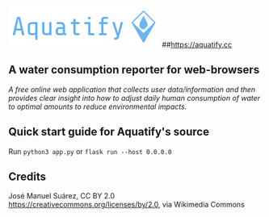 ![](logos/right-side-icon-text.png)
##https://aquatify.cc

## A water consumption reporter for web-browsers
*A free online web application that collects user data/information and then provides clear insight into how to adjust daily human consumption of water to optimal amounts to reduce environmental impacts.*

## Quick start guide for Aquatify's source
Run ```python3 app.py``` or ```flask run --host 0.0.0.0```

## Credits
José Manuel Suárez, CC BY 2.0 <https://creativecommons.org/licenses/by/2.0>, via Wikimedia Commons

